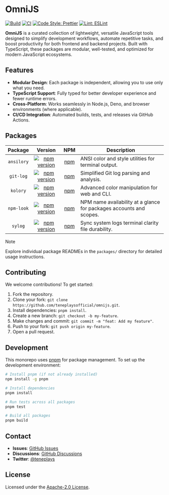 # OmniJS

[![Build](https://github.com/teneplaysofficial/omnijs/actions/workflows/release.yml/badge.svg)](https://github.com/teneplaysofficial/omnijs/actions/workflows/release.yml)
[![CI](https://github.com/teneplaysofficial/omnijs/actions/workflows/ci.yml/badge.svg)](https://github.com/teneplaysofficial/omnijs/actions/workflows/ci.yml)
[![Code Style: Prettier](https://img.shields.io/badge/code_style-prettier-ff69b4.svg)](https://github.com/teneplaysofficial/omnijs)
[![Lint: ESLint](https://img.shields.io/badge/lint-eslint-4B32C3)](https://github.com/teneplaysofficial/omnijs)

**OmniJS** is a curated collection of lightweight, versatile JavaScript tools designed to simplify development workflows, automate repetitive tasks, and boost productivity for both frontend and backend projects. Built with TypeScript, these packages are modular, well-tested, and optimized for modern JavaScript ecosystems.

## Features

- **Modular Design**: Each package is independent, allowing you to use only what you need.
- **TypeScript Support**: Fully typed for better developer experience and fewer runtime errors.
- **Cross-Platform**: Works seamlessly in Node.js, Deno, and browser environments (where applicable).
- **CI/CD Integration**: Automated builds, tests, and releases via GitHub Actions.

## Packages

|  Package   |                                             Version                                             |                          NPM                          | Description                                                         |
| :--------: | :---------------------------------------------------------------------------------------------: | :---------------------------------------------------: | ------------------------------------------------------------------- |
| `ansilory` |    [![npm version](https://img.shields.io/npm/v/ansilory.svg?label=)](./packages/ansilory/)     |     [npm](https://www.npmjs.com/package/ansilory)     | ANSI color and style utilities for terminal output.                 |
| `git-log`  | [![npm version](https://img.shields.io/npm/v/@tenedev/git-log.svg?label=)](./packages/git-log/) | [npm](https://www.npmjs.com/package/@tenedev/git-log) | Simplified Git log parsing and analysis.                            |
|  `kolory`  |      [![npm version](https://img.shields.io/npm/v/kolory.svg?label=)](./packages/kolory/)       |      [npm](https://www.npmjs.com/package/kolory)      | Advanced color manipulation for web and CLI.                        |
| `npm-look` |    [![npm version](https://img.shields.io/npm/v/npm-look.svg?label=)](./packages/npm-look/)     |     [npm](https://www.npmjs.com/package/npm-look)     | NPM name availability at a glance for packages accounts and scopes. |
|  `sylog`   |       [![npm version](https://img.shields.io/npm/v/sylog.svg?label=)](./packages/sylog/)        |      [npm](https://www.npmjs.com/package/sylog)       | Sync system logs terminal clarity file durability.                  |

> [!NOTE]
> Explore individual package READMEs in the `packages/` directory for detailed usage instructions.

## Contributing

We welcome contributions! To get started:

1. Fork the repository.
2. Clone your fork: `git clone https://github.com/teneplaysofficial/omnijs.git`.
3. Install dependencies: `pnpm install`.
4. Create a new branch: `git checkout -b my-feature`.
5. Make changes and commit: `git commit -m "feat: Add my feature"`.
6. Push to your fork: `git push origin my-feature`.
7. Open a pull request.

<!-- Please read our [Contributing Guidelines](CONTRIBUTING.md) and [Code of Conduct](CODE_OF_CONDUCT.md) for more details. -->

## Development

This monorepo uses [pnpm](https://pnpm.io/) for package management. To set up the development environment:

```bash
# Install pnpm (if not already installed)
npm install -g pnpm

# Install dependencies
pnpm install

# Run tests across all packages
pnpm test

# Build all packages
pnpm build
```

## Contact

- **Issues**: [GitHub Issues](https://github.com/teneplaysofficial/omnijs/issues)
- **Discussions**: [GitHub Discussions](https://github.com/teneplaysofficial/omnijs/discussions)
- **Twitter**: [@teneplays](https://twitter.com/teneplays)

## License

Licensed under the [Apache-2.0 License](LICENSE).
